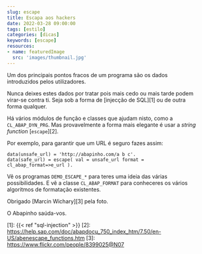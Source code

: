 ```yaml
---
slug: escape
title: Escapa aos hackers
date: 2022-03-28 09:00:00
tags: [estilo]
categories: [dicas]
keywords: [escape]
resources:
- name: featuredImage
  src: 'images/thumbnail.jpg'
---
```

Um dos principais pontos fracos de um programa são os dados introduzidos pelos utilizadores.

<!--more-->

Nunca deixes estes dados por tratar pois mais cedo ou mais tarde podem virar-se contra ti. Seja sob a forma de [injecção de SQL][1] ou de outra forma qualquer.

Há vários módulos de função e classes que ajudam nisto, como a `CL_ABAP_DYN_PRG`. Mas provavelmente a forma mais elegante é usar a _string function_ [`escape`][2].

Por exemplo, para garantir que um URL é seguro fazes assim:

```abap
data(unsafe_url) = 'http://abapinho.com/a b c'.
data(safe_url) = escape( val = unsafe_url format = cl_abap_format=>e_url ).
```

Vê os programas `DEMO_ESCAPE_*` para teres uma ideia das várias possibilidades. E vê a classe `CL_ABAP_FORMAT` para conheceres os vários algoritmos de formatação existentes.

Obrigado [Marcin Wichary][3] pela foto.

O Abapinho saúda-vos.

[1]: {{< ref "sql-injection" >}}
[2]: <https://help.sap.com/doc/abapdocu_750_index_htm/7.50/en-US/abenescape_functions.htm>
[3]: <https://www.flickr.com/people/8399025@N07>
